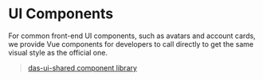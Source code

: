 # UI Components

For common front-end UI components, such as avatars and account cards, we provide Vue components for developers to call directly to get the same visual style as the official one.

> [das-ui-shared component library](../.dao-open-source-library/back-end.md)
